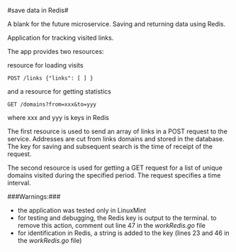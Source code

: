#save data in Redis#

A blank for the future microservice. 
Saving and returning data using Redis.

Application for tracking visited links.

The app provides two resources:

resource for loading visits

	POST /links {"links": [ ] }

and a resource for getting statistics

	GET /domains?from=xxx&to=yyy
where xxx and yyy is keys in Redis

The first resource is used to send an array 
of links in a POST request to the service.
Addresses are cut from links
domains and stored in the database. 
The key for saving and subsequent search 
is the time of receipt of the request.

The second resource is used for getting 
a GET request for a list of unique domains
visited during the specified period.
The request specifies a time interval.

###Warnings:###
- the application was tested only in LinuxMint
- for testing and debugging, the Redis key is output to the terminal. 
to remove this action, comment out line 47 in the *workRedis.go* file
- for identification in Redis, a string is added to the key
(lines 23 and 46 in the *workRedis.go* file)
